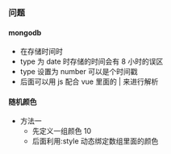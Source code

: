<!--
 * @Author: SunBOY
 * @Date: 2022-11-03 22:46:11
 * @LastEditors: SunBOY
 * @LastEditTime: 2022-11-03 22:50:00
 * @FilePath: \问题.md
 * @Description:
 * Copyright 2022 OBKoro1, All Rights Reserved.
 * 2022-11-03 22:46:11
-->

### 问题

#### mongodb

- 在存储时间时
- type 为 date 时存储的时间会有 8 小时的误区
- type 设置为 number 可以是个时间戳
- 后面可以用 js 配合 vue 里面的 | 来进行解析

#### 随机颜色

- 方法一
  - 先定义一组颜色 10
  - 后面利用:style 动态绑定数组里面的颜色
